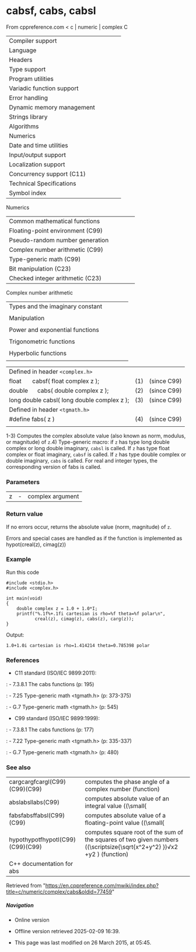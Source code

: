 # cabsf, cabs, cabsl

From cppreference.com
< c‎ | numeric‎ | complex
 C

|  |  |  |  |  |
| --- | --- | --- | --- | --- |
| Compiler support | | | | |
| Language | | | | |
| Headers | | | | |
| Type support | | | | |
| Program utilities | | | | |
| Variadic function support | | | | |
| Error handling | | | | |
| Dynamic memory management | | | | |
| Strings library | | | | |
| Algorithms | | | | |
| Numerics | | | | |
| Date and time utilities | | | | |
| Input/output support | | | | |
| Localization support | | | | |
| Concurrency support (C11) | | | | |
| Technical Specifications | | | | |
| Symbol index | | | | |

 Numerics

|  |  |  |  |  |
| --- | --- | --- | --- | --- |
| Common mathematical functions | | | | |
| Floating-point environment (C99) | | | | |
| Pseudo-random number generation | | | | |
| Complex number arithmetic (C99) | | | | |
| Type-generic math (C99) | | | | |
| Bit manipulation (C23) | | | | |
| Checked integer arithmetic (C23) | | | | |

 Complex number arithmetic

|  |  |  |  |  |
| --- | --- | --- | --- | --- |
| Types and the imaginary constant | | | | |
| |  |  |  |  |  | | --- | --- | --- | --- | --- | | complex(C99) | | | | | | _Complex_I(C99) | | | | | | CMPLX(C11) | | | | | | |  |  |  |  |  | | --- | --- | --- | --- | --- | | imaginary(C99) | | | | | | _Imaginary_I(C99) | | | | | | I(C99) | | | | | |
| Manipulation | | | | |
| |  |  |  |  |  | | --- | --- | --- | --- | --- | | cimag(C99) | | | | | | creal(C99) | | | | | | carg(C99) | | | | | | |  |  |  |  |  | | --- | --- | --- | --- | --- | | ****cabs****(C99) | | | | | | conj(C99) | | | | | | cproj(C99) | | | | | |
| Power and exponential functions | | | | |
| |  |  |  |  |  | | --- | --- | --- | --- | --- | | cexp(C99) | | | | | | clog(C99) | | | | | | |  |  |  |  |  | | --- | --- | --- | --- | --- | | cpow(C99) | | | | | | csqrt(C99) | | | | | |
| Trigonometric functions | | | | |
| |  |  |  |  |  | | --- | --- | --- | --- | --- | | ccos(C99) | | | | | | csin(C99) | | | | | | ctan(C99) | | | | | | |  |  |  |  |  | | --- | --- | --- | --- | --- | | cacos(C99) | | | | | | casin(C99) | | | | | | catan(C99) | | | | | |
| Hyperbolic functions | | | | |
| |  |  |  |  |  | | --- | --- | --- | --- | --- | | ccosh(C99) | | | | | | csinh(C99) | | | | | | ctanh(C99) | | | | | | |  |  |  |  |  | | --- | --- | --- | --- | --- | | cacosh(C99) | | | | | | casinh(C99) | | | | | | catanh(C99) | | | | | |

|  |  |  |
| --- | --- | --- |
| Defined in header `<complex.h>` |  |  |
| float       cabsf( float complex z ); | (1) | (since C99) |
| double      cabs( double complex z ); | (2) | (since C99) |
| long double cabsl( long double complex z ); | (3) | (since C99) |
| Defined in header `<tgmath.h>` |  |  |
| #define fabs( z ) | (4) | (since C99) |
|  |  |  |

1-3) Computes the complex absolute value (also known as norm, modulus, or magnitude) of `z`.4) Type-generic macro: if `z` has type long double complex or long double imaginary, `cabsl` is called. If `z` has type float complex or float imaginary, `cabsf` is called. If `z` has type double complex or double imaginary, `cabs` is called. For real and integer types, the corresponding version of fabs is called.

### Parameters

|  |  |  |
| --- | --- | --- |
| z | - | complex argument |

### Return value

If no errors occur, returns the absolute value (norm, magnitude) of `z`.

Errors and special cases are handled as if the function is implemented as hypot(creal(z), cimag(z))

### Example

Run this code

```
#include <stdio.h>
#include <complex.h>
 
int main(void)
{
    double complex z = 1.0 + 1.0*I;
    printf("%.1f%+.1fi cartesian is rho=%f theta=%f polar\n",
           creal(z), cimag(z), cabs(z), carg(z));
}

```

Output:

```
1.0+1.0i cartesian is rho=1.414214 theta=0.785398 polar

```

### References

- C11 standard (ISO/IEC 9899:2011):

:   - 7.3.8.1 The cabs functions (p: 195)

:   - 7.25 Type-generic math <tgmath.h> (p: 373-375)

:   - G.7 Type-generic math <tgmath.h> (p: 545)

- C99 standard (ISO/IEC 9899:1999):

:   - 7.3.8.1 The cabs functions (p: 177)

:   - 7.22 Type-generic math <tgmath.h> (p: 335-337)

:   - G.7 Type-generic math <tgmath.h> (p: 480)

### See also

|  |  |
| --- | --- |
| cargcargfcargl(C99)(C99)(C99) | computes the phase angle of a complex number   (function) |
| abslabsllabs(C99) | computes absolute value of an integral value (\(\small{|x|}\)|x|)   (function) |
| fabsfabsffabsl(C99)(C99) | computes absolute value of a floating-point value (\(\small{|x|}\)|x|)   (function) |
| hypothypotfhypotl(C99)(C99)(C99) | computes square root of the sum of the squares of two given numbers (\(\scriptsize{\sqrt{x^2+y^2} }\)√x2 +y2 )   (function) |
| C++ documentation for abs | |

Retrieved from "<https://en.cppreference.com/mwiki/index.php?title=c/numeric/complex/cabs&oldid=77459>"

##### Navigation

- Online version
- Offline version retrieved 2025-02-09 16:39.

- This page was last modified on 26 March 2015, at 05:45.